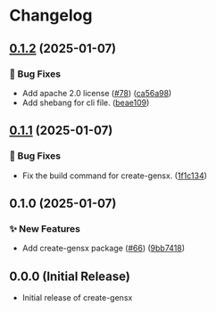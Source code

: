 # Changelog

## [0.1.2](https://github.com/cortexclick/gensx/compare/create-gensx-v0.1.1...create-gensx-v0.1.2) (2025-01-07)


### 🐛 Bug Fixes

* Add apache 2.0 license ([#78](https://github.com/cortexclick/gensx/issues/78)) ([ca56a98](https://github.com/cortexclick/gensx/commit/ca56a98760a1c3b9f4db51e464cc95e783523ae4))
* Add shebang for cli file. ([beae109](https://github.com/cortexclick/gensx/commit/beae10997c7bf650cdc809267cc5506bce27e055))

## [0.1.1](https://github.com/cortexclick/gensx/compare/create-gensx-v0.1.0...create-gensx-v0.1.1) (2025-01-07)


### 🐛 Bug Fixes

* Fix the build command for create-gensx. ([1f1c134](https://github.com/cortexclick/gensx/commit/1f1c1344b3d47317875574ba5209c3e78631387d))

## 0.1.0 (2025-01-07)


### ✨ New Features

* Add create-gensx package ([#66](https://github.com/cortexclick/gensx/issues/66)) ([9bb7418](https://github.com/cortexclick/gensx/commit/9bb7418e88ea2a19ffbd6afb687aad4a3b778144))

## 0.0.0 (Initial Release)

- Initial release of create-gensx

